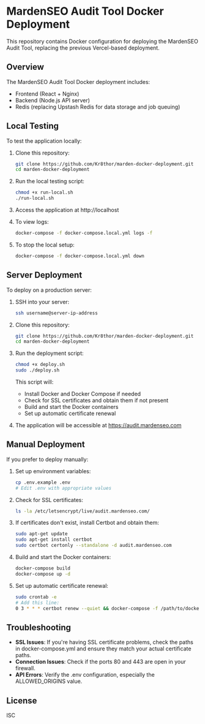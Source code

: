 # MardenSEO Audit Tool Docker Deployment

This repository contains Docker configuration for deploying the MardenSEO Audit Tool, replacing the previous Vercel-based deployment.

## Overview

The MardenSEO Audit Tool Docker deployment includes:

- Frontend (React + Nginx)
- Backend (Node.js API server)
- Redis (replacing Upstash Redis for data storage and job queuing)

## Local Testing

To test the application locally:

1. Clone this repository:
   ```bash
   git clone https://github.com/Kr8thor/marden-docker-deployment.git
   cd marden-docker-deployment
   ```

2. Run the local testing script:
   ```bash
   chmod +x run-local.sh
   ./run-local.sh
   ```

3. Access the application at http://localhost

4. To view logs:
   ```bash
   docker-compose -f docker-compose.local.yml logs -f
   ```

5. To stop the local setup:
   ```bash
   docker-compose -f docker-compose.local.yml down
   ```

## Server Deployment

To deploy on a production server:

1. SSH into your server:
   ```bash
   ssh username@server-ip-address
   ```

2. Clone this repository:
   ```bash
   git clone https://github.com/Kr8thor/marden-docker-deployment.git
   cd marden-docker-deployment
   ```

3. Run the deployment script:
   ```bash
   chmod +x deploy.sh
   sudo ./deploy.sh
   ```

   This script will:
   - Install Docker and Docker Compose if needed
   - Check for SSL certificates and obtain them if not present
   - Build and start the Docker containers
   - Set up automatic certificate renewal

4. The application will be accessible at https://audit.mardenseo.com

## Manual Deployment

If you prefer to deploy manually:

1. Set up environment variables:
   ```bash
   cp .env.example .env
   # Edit .env with appropriate values
   ```

2. Check for SSL certificates:
   ```bash
   ls -la /etc/letsencrypt/live/audit.mardenseo.com/
   ```

3. If certificates don't exist, install Certbot and obtain them:
   ```bash
   sudo apt-get update
   sudo apt-get install certbot
   sudo certbot certonly --standalone -d audit.mardenseo.com
   ```

4. Build and start the Docker containers:
   ```bash
   docker-compose build
   docker-compose up -d
   ```

5. Set up automatic certificate renewal:
   ```bash
   sudo crontab -e
   # Add this line:
   0 3 * * * certbot renew --quiet && docker-compose -f /path/to/docker-compose.yml restart frontend
   ```

## Troubleshooting

- **SSL Issues**: If you're having SSL certificate problems, check the paths in docker-compose.yml and ensure they match your actual certificate paths.
- **Connection Issues**: Check if the ports 80 and 443 are open in your firewall.
- **API Errors**: Verify the .env configuration, especially the ALLOWED_ORIGINS value.

## License

ISC
